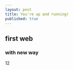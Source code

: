 ```yaml
---
layout: post
title: You're up and running!
published: true
---
```


## first web
### with new way
12
